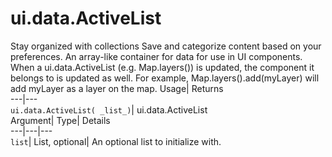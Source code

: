  
#  ui.data.ActiveList 
Stay organized with collections  Save and categorize content based on your preferences. 
An array-like container for data for use in UI components. 
When a ui.data.ActiveList (e.g. Map.layers()) is updated, the component it belongs to is updated as well. For example, Map.layers().add(myLayer) will add myLayer as a layer on the map.
Usage| Returns  
---|---  
`ui.data.ActiveList( _list_)`| ui.data.ActiveList  
Argument| Type| Details  
---|---|---  
`list`| List, optional| An optional list to initialize with.  
